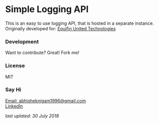 # Simple Logging API

This is an easy to use logging API, that is hosted in a separate instance.
Originally developed for: [Equifin United Technologies](http://www.bankomi.com)

### Development
Want to contribute? Great! Fork me!

### License
MIT

### Say Hi
[Email: abhisheknigam1996@gmail.com](mailto://abhisheknigam1996@gmail.com)<br>
[LinkedIn](https://www.linkedin.com/in/abhishek-nigam25)

*last uplated: 30 July 2018*

